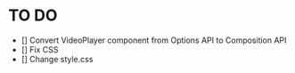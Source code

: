 # TO DO
- [] Convert VideoPlayer component from Options API to Composition API
- [] Fix CSS
- [] Change style.css